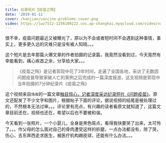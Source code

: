 ```yaml
---
title: 纪录短片【疫苗之殇】
date: '2019-01-11'
cover: /kanjian/vaccine-problems-cover.png
video: https://lwz7512-1256109222.cos.ap-shanghai.myqcloud.com/video/vaccine_problems.480x270.mp4
---
```


很不幸，疫苗问题最近又被曝光了，原以为不会或者短时间不会遇到这种事情，事实上，更多更久远的灾难只是没有被人知晓。。。

这个短片是去年那篇火爆文章的作者拍摄的记录篇，我竟然没看到过，今天竟然有幸能看到，痛心疾首之余，分享给大家。。。

> 《疫苗之殇》是记者郭现中花了3年时间，走遍了全国各地，采访了无数因问题疫苗导致家破人亡的案例之后完成的一篇深度报道，这支视频是郭现中当年拍摄的7分钟纪录片《疫苗之殇》

这个视频来自`场库`的一篇文章[触目惊心，记者深度采访纪录短片《问题疫苗》](https://www.vmovier.com/54456)，原文还配发了不少文字和图片，根据帖子下面的评论，据说视频的结尾是被处理过的，不然根本无法过审。。。评论里有亮点，有兴趣的读者看原文就知道了，这篇文章目前还在，视频也还在，希望以后也不要被和谐。

今天看到一张照片，一个小婴儿，全身是黑色斑点，看得我快要哭了出来，太可怜了。。。作父母的怎么面对自己的骨肉遭受这样的折磨，一点办法都没有，除了哭，伤心，去东奔西走求医生，被医疗机构踢皮球，还能有什么办法。。。

